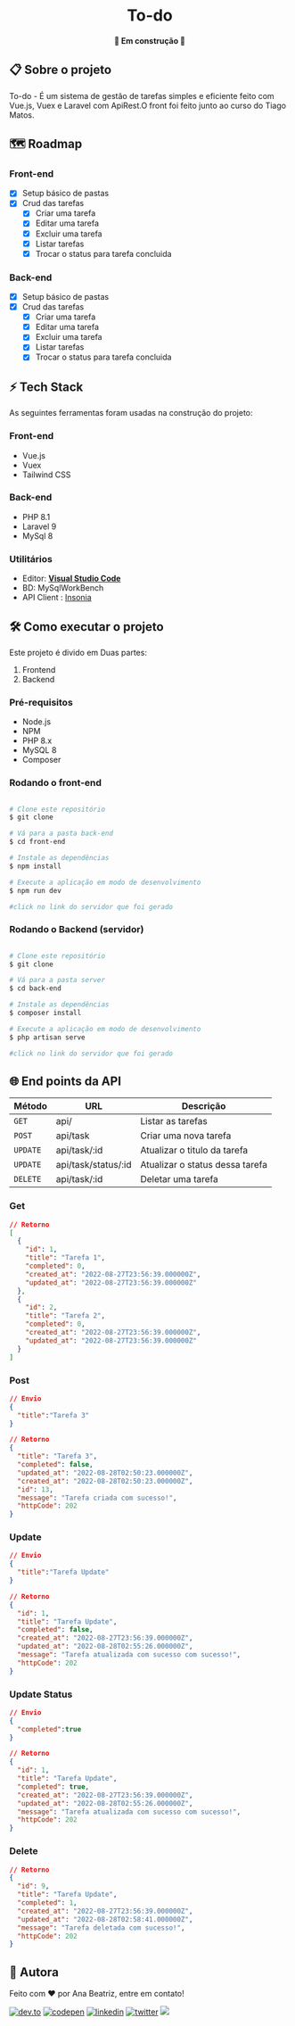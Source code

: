 <h1 align="center">
  <span>To-do</span>
</h1>

<h4 align="center"> 
  🚧 Em construção  🚧
</h4>

## 📋 Sobre o projeto

To-do - É um sistema de gestão de tarefas simples e eficiente feito com Vue.js, Vuex e Laravel com ApiRest.O front foi feito junto ao curso do Tiago Matos.

## 🗺 Roadmap

### Front-end

- [X] Setup básico de pastas
- [X] Crud das tarefas
  - [X] Criar uma tarefa
  - [X] Editar uma tarefa
  - [X] Excluir uma tarefa
  - [X] Listar tarefas
  - [X] Trocar o status para tarefa concluida

### Back-end

- [X] Setup básico de pastas
- [X] Crud das tarefas
  - [X] Criar uma tarefa
  - [X] Editar uma tarefa
  - [X] Excluir uma tarefa
  - [X] Listar tarefas
  - [X] Trocar o status para tarefa concluida

## ⚡ Tech Stack

As seguintes ferramentas foram usadas na construção do projeto:

### Front-end

- Vue.js
- Vuex
- Tailwind CSS

### Back-end

- PHP 8.1
- Laravel 9
- MySql 8

### Utilitários

- Editor:  **[Visual Studio Code](https://code.visualstudio.com/)**
- BD: MySqlWorkBench
- API Client : [Insonia](https://insomnia.rest/)

## 🛠 Como executar o projeto

Este projeto é divido em Duas partes:

1. Frontend
2. Backend

### Pré-requisitos

- Node.js
- NPM
- PHP 8.x
- MySQL 8
- Composer

### Rodando o front-end

```bash

# Clone este repositório
$ git clone 

# Vá para a pasta back-end
$ cd front-end

# Instale as dependências
$ npm install

# Execute a aplicação em modo de desenvolvimento
$ npm run dev

#click no link do servidor que foi gerado

```

### Rodando o Backend (servidor)

```bash

# Clone este repositório
$ git clone 

# Vá para a pasta server
$ cd back-end

# Instale as dependências
$ composer install

# Execute a aplicação em modo de desenvolvimento
$ php artisan serve

#click no link do servidor que foi gerado
```

## 🌐 End points da API

| Método    | URL                 | Descrição                     |
| ---------- | ------------------- | ------------------------------- |
| `GET`    | api/                | Listar as tarefas               |
| `POST`   | api/task            | Criar uma nova tarefa           |
| `UPDATE` | api/task/:id        | Atualizar o titulo da tarefa    |
| `UPDATE` | api/task/status/:id | Atualizar o status dessa tarefa |
| `DELETE` | api/task/:id        | Deletar uma tarefa              |

### Get

```json
// Retorno
[
  {
    "id": 1,
    "title": "Tarefa 1",
    "completed": 0,
    "created_at": "2022-08-27T23:56:39.000000Z",
    "updated_at": "2022-08-27T23:56:39.000000Z"
  },
  {
    "id": 2,
    "title": "Tarefa 2",
    "completed": 0,
    "created_at": "2022-08-27T23:56:39.000000Z",
    "updated_at": "2022-08-27T23:56:39.000000Z"
  }
]
```

### Post

```json
// Envio 
{
  "title":"Tarefa 3"
}

// Retorno
{
  "title": "Tarefa 3",
  "completed": false,
  "updated_at": "2022-08-28T02:50:23.000000Z",
  "created_at": "2022-08-28T02:50:23.000000Z",
  "id": 13,
  "message": "Tarefa criada com sucesso!",
  "httpCode": 202
}
```

### Update

```json
// Envio
{
  "title":"Tarefa Update"
}

// Retorno
{
  "id": 1,
  "title": "Tarefa Update",
  "completed": false,
  "created_at": "2022-08-27T23:56:39.000000Z",
  "updated_at": "2022-08-28T02:55:26.000000Z",
  "message": "Tarefa atualizada com sucesso com sucesso!",
  "httpCode": 202
}

```

### Update Status

```json
// Envio
{
  "completed":true
}

// Retorno
{
  "id": 1,
  "title": "Tarefa Update",
  "completed": true,
  "created_at": "2022-08-27T23:56:39.000000Z",
  "updated_at": "2022-08-28T02:55:26.000000Z",
  "message": "Tarefa atualizada com sucesso com sucesso!",
  "httpCode": 202
}
```

### Delete

```json
// Retorno
{
  "id": 9,
  "title": "Tarefa Update",
  "completed": 1,
  "created_at": "2022-08-27T23:56:39.000000Z",
  "updated_at": "2022-08-28T02:58:41.000000Z",
  "message": "Tarefa deletada com sucesso!",
  "httpCode": 202
}
```

## 🦸 Autora

<p>Feito com ❤️ por Ana Beatriz, entre em contato!  </p>

[![dev.to](https://img.shields.io/badge/dev.to-111?style=for-the-badge&logo=devdotto&logoColor=white)](https://dev.to/biahdev)
[![codepen](https://img.shields.io/badge/codepen-111?style=for-the-badge&logo=codepen&logoColor=white)](https://codepen.io/BiahDev)
[![linkedin](https://img.shields.io/badge/linkedin-111?style=for-the-badge&logo=linkedin&logoColor=white)](https://www.linkedin.com/in/biahdev)
[![twitter](https://img.shields.io/badge/twitter-111?style=for-the-badge&logo=twitter&logoColor=white)](https://twitter.com/BiahDev)
<a href="mailto:bia8717@hotmail.com">
  <img src="https://img.shields.io/badge/Email-111?style=for-the-badge&logo=gmail&logoColor=white" />
</a>
